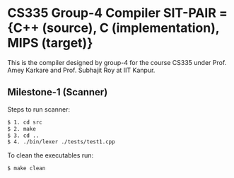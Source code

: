 # CS335 Group-4 Compiler SIT-PAIR = {C++ (source), C (implementation), MIPS (target)}

This is the compiler designed by group-4 for the course CS335 under Prof. Amey Karkare and Prof. Subhajit Roy at IIT Kanpur. 

## Milestone-1 (Scanner)

Steps to run scanner: 
```bash
$ 1. cd src
$ 2. make
$ 3. cd ..
$ 4. ./bin/lexer ./tests/test1.cpp
```

To clean the executables run:
```bash
$ make clean
```
